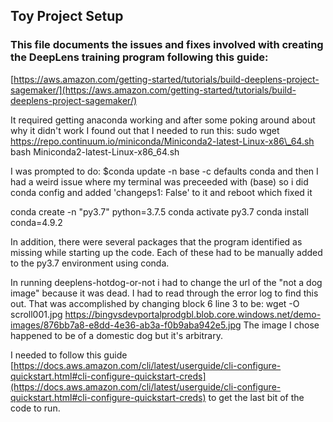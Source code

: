 ## Toy Project Setup

### This file documents the issues and fixes involved with creating the DeepLens training program following this guide:
[https://aws.amazon.com/getting-started/tutorials/build-deeplens-project-sagemaker/](https://aws.amazon.com/getting-started/tutorials/build-deeplens-project-sagemaker/)


It required getting anaconda working and after some poking around about why it didn't work I found out that I needed to run this:
sudo wget https://repo.continuum.io/miniconda/Miniconda2-latest-Linux-x86\_64.sh
bash Miniconda2-latest-Linux-x86\_64.sh

I was prompted to do:
$conda update -n base -c defaults conda
and then I had a weird issue where my terminal was preceeded with (base) so i did conda config and added 'changeps1: False' to it and reboot which fixed it

conda create -n "py3.7" python=3.7.5
conda activate py3.7
conda install conda=4.9.2

In addition, there were several packages that the program identified as missing while starting up the code. Each of these had to be manually added to the py3.7 environment using conda.

In running deeplens-hotdog-or-not i had to change the url of the "not a dog image" because it was dead. I had to read through the error log to find this out.
That was accomplished by changing block 6 line 3 to be:
wget -O scroll001.jpg https://bingvsdevportalprodgbl.blob.core.windows.net/demo-images/876bb7a8-e8dd-4e36-ab3a-f0b9aba942e5.jpg
The image I chose happened to be of a domestic dog but it's arbitrary.

I needed to follow this guide [https://docs.aws.amazon.com/cli/latest/userguide/cli-configure-quickstart.html#cli-configure-quickstart-creds](https://docs.aws.amazon.com/cli/latest/userguide/cli-configure-quickstart.html#cli-configure-quickstart-creds) to get the last bit of the code to run.



